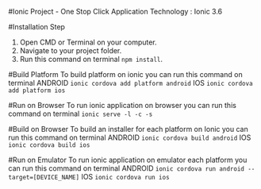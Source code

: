 #Ionic Project - One Stop Click Application
Technology : Ionic 3.6

#Installation Step
1.	Open CMD or Terminal on your computer.
2.	Navigate to your project folder.
3.	Run this command on terminal `npm install`.

#Build Platform
To build platform on ionic you can run this command on terminal
ANDROID
`ionic cordova add platform android`
IOS
`ionic cordova add platform ios`

#Run on Browser
To run ionic application on browser you can run this command on terminal
`ionic serve -l -c -s`

#Build on Browser
To build an installer for each platform on Ionic you can run this command on terminal
ANDROID
`ionic cordova build android`
IOS
`ionic cordova build ios`

#Run on Emulator
To run ionic application on emulator each platform you can run this command on terminal
ANDROID
`ionic cordova run android --target=[DEVICE_NAME]`
IOS
`ionic cordova run ios`